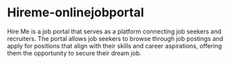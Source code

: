 # Hireme-onlinejobportal
Hire Me is a job portal that serves as a platform connecting job seekers and recruiters. The portal allows  job seekers to browse through job postings and apply for positions that align with their skills and career  aspirations, offering them the opportunity to secure their dream job.
